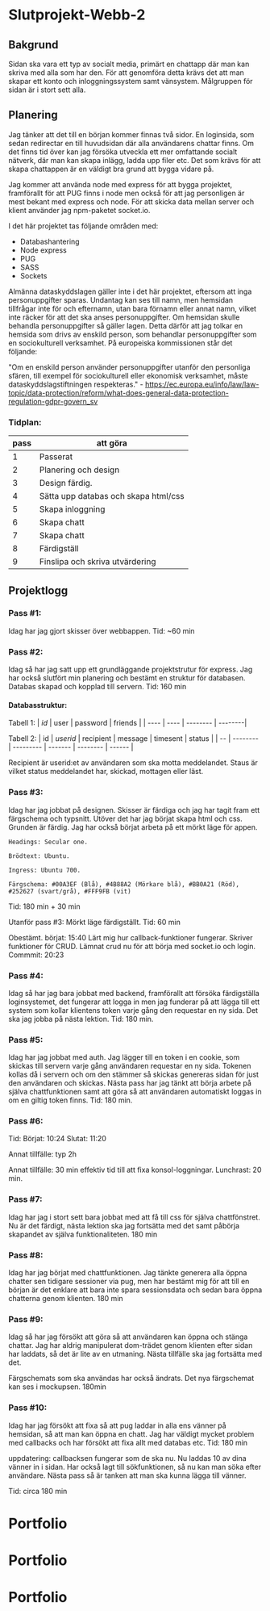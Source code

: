 # Slutprojekt-Webb-2

## __Bakgrund__
Sidan ska vara ett typ av socialt media, primärt en chattapp där man kan skriva med alla som har den. För att genomföra detta krävs det att man skapar ett konto och inloggningssystem samt vänsystem. Målgruppen för sidan är i stort sett alla.


## __Planering__
Jag tänker att det till en början kommer finnas två sidor. En loginsida, som sedan redirectar en till huvudsidan där alla användarens chattar finns. Om det finns tid över kan jag försöka utveckla ett mer omfattande socialt nätverk, där man kan skapa inlägg, ladda upp filer etc. Det som krävs för att skapa chattappen är en väldigt bra grund att bygga vidare på.

Jag kommer att använda node med express för att bygga projektet, framförallt för att PUG finns i node men också för att jag personligen är mest bekant med express och node. För att skicka data mellan server och klient använder jag npm-paketet socket.io.

I det här projektet tas följande områden med:

* Databashantering
* Node express
* PUG
* SASS
* Sockets

Almänna dataskyddslagen gäller inte i det här projektet, eftersom att inga personuppgifter sparas. Undantag kan ses till namn, men hemsidan tillfrågar inte för och efternamn, utan bara förnamn eller annat namn, vilket inte räcker för att det ska anses personuppgifter. Om hemsidan skulle behandla personuppgifter så gäller lagen. Detta därför att jag tolkar en hemsida som drivs av enskild person, som behandlar personuppgifter som en sociokulturell verksamhet. På europeiska kommissionen står det följande: 

"Om en enskild person använder personuppgifter utanför den personliga sfären, till exempel för sociokulturell eller ekonomisk verksamhet, måste dataskyddslagstiftningen respekteras." - https://ec.europa.eu/info/law/law-topic/data-protection/reform/what-does-general-data-protection-regulation-gdpr-govern_sv


### Tidplan:
| pass | att göra |
| ---- | -------- |
| 1 | Passerat |
| 2 | Planering och design |
| 3 | Design färdig.|
| 4 | Sätta upp databas och skapa html/css |
| 5 | Skapa inloggning |
| 6 | Skapa chatt |
| 7 | Skapa chatt |
| 8 | Färdigställ |
| 9 | Finslipa och skriva utvärdering |

## __Projektlogg__

### Pass #1:
Idag har jag gjort skisser över webbappen.
Tid: ~60 min

### Pass #2:
Idag så har jag satt upp ett grundläggande projektstrutur för express. Jag har också slutfört min planering och bestämt en struktur för databasen. Databas skapad och kopplad till servern.
Tid: 160 min

#### Databasstruktur:

Tabell 1:
| *id* | user | password | friends |
| ---- | ---- | -------- | --------|

Tabell 2:
| id | *userid* | recipient | message | timesent | status |
| -- | -------- | --------- | ------- | -------- | ------ |

Recipient är userid:et av användaren som ska motta meddelandet.
Staus är vilket status meddelandet har, skickad, mottagen eller läst.

### Pass #3:
Idag har jag jobbat på designen. Skisser är färdiga och jag har tagit fram ett färgschema och typsnitt. Utöver det har jag börjat skapa html och css. Grunden är färdig. Jag har också börjat arbeta på ett mörkt läge för appen.
```
Headings: Secular one.

Brödtext: Ubuntu.

Ingress: Ubuntu 700.

Färgschema: #00A3EF (Blå), #4B88A2 (Mörkare blå), #BB0A21 (Röd), #252627 (svart/grå), #FFF9FB (vit)
```
Tid: 180 min + 30 min 

Utanför pass #3:
Mörkt läge färdigställt.
Tid: 60 min

Obestämt. börjat: 15:40
Lärt mig hur callback-funktioner fungerar. Skriver funktioner för CRUD. Lämnat crud nu för att börja med socket.io och login.
Commmit: 20:23

### Pass #4:
Idag så har jag bara jobbat med backend, framförallt att försöka färdigställa loginsystemet, det fungerar att logga in men jag funderar på att lägga till ett system som kollar klientens token varje gång den requestar en ny sida. Det ska jag jobba på nästa lektion.
Tid: 180 min.

### Pass #5:
Idag har jag jobbat med auth. Jag lägger till en token i en cookie, som skickas till servern varje gång användaren requestar en ny sida. Tokenen kollas då i servern och om den stämmer så skickas genereras sidan för just den användaren och skickas.
Nästa pass har jag tänkt att börja arbete på själva chattfunktionen samt att göra så att användaren automatiskt loggas in om en giltig token finns. 
Tid: 180 min.

### Pass #6:
Tid: 
Börjat: 10:24
Slutat: 11:20

Annat tillfälle: typ 2h

Annat tillfälle: 30 min effektiv tid till att fixa konsol-loggningar.
Lunchrast: 20 min.

### Pass #7:
Idag har jag i stort sett bara jobbat med att få till css för själva chattfönstret. Nu är det färdigt, nästa lektion ska jag fortsätta med det samt påbörja skapandet av själva funktionaliteten.
180 min

### Pass #8:
Idag har jag börjat med chattfunktionen. Jag tänkte generera alla öppna chatter sen tidigare sessioner via pug, men har bestämt mig för att till en början är det enklare att bara inte spara sessionsdata och sedan bara öppna chatterna genom klienten.
180 min

### Pass #9:
Idag så har jag försökt att göra så att användaren kan öppna och stänga chattar. Jag har aldrig manipulerat dom-trädet genom klienten efter sidan har laddats, så det är lite av en utmaning. Nästa tillfälle ska jag fortsätta med det.

Färgschemats som ska användas har också ändrats. Det nya färgschemat kan ses i mockupsen.
180min

### Pass #10:
Idag har jag försökt att fixa så att pug laddar in alla ens vänner på hemsidan, så att man kan öppna en chatt. Jag har väldigt mycket problem med callbacks och har försökt att fixa allt med databas etc.
Tid: 180 min

uppdatering: callbacksen fungerar som de ska nu. Nu laddas 10 av dina vänner in i sidan. Har också lagt till sökfunktionen, så nu kan man söka efter användare. Nästa pass så är tanken att man ska kunna lägga till vänner.

Tid: circa 180 min





# Portfolio
# Portfolio
# Portfolio
